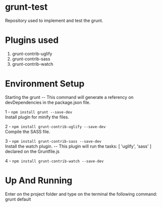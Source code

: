 grunt-test
==========
Repository used to implement and test the grunt.

Plugins used
==========
 1. grunt-contrib-uglify
 2. grunt-contrib-sass
 3. grunt-contrib-watch

Environment Setup
==========
Starting the grunt -- This command will generate a referency on devDependencies in the package.json file.

1 - `npm install grunt --save-dev`  
Install plugin for minify the files.

2 - `npm install grunt-contrib-uglify --save-dev`  
Compile the SASS file.

3 - `npm install grunt-contrib-sass --save-dev`  
Install the watch plugin. -- This plugin will run the tasks: [ 'uglify', 'sass' ] declared on the Gruntfile.js

4 - `npm install grunt-contrib-watch --save-dev`

Up And Running
==========
Enter on the project folder and type on the terminal the following command:
grunt default
